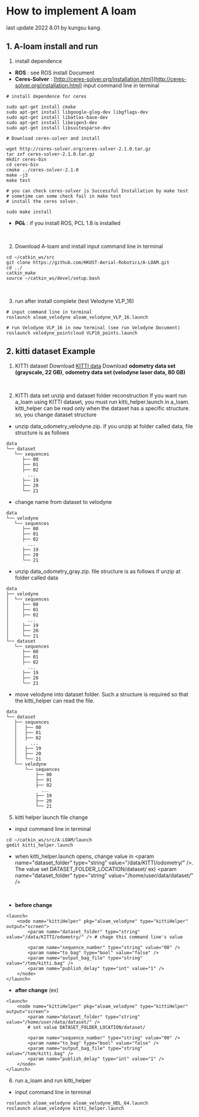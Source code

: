 # How to implement A loam

last update 2022 8.01 by kungsu kang. <br>

## 1. A-loam install and run

  1. install dependence
  - **ROS** : see ROS install Document
  - **Ceres-Solver** : [http://ceres-solver.org/installation.html](http://ceres-solver.org/installation.html)
  input command line in terminal
  ```
  # install dependence for ceres

  sudo apt-get install cmake
  sudo apt-get install libgoogle-glog-dev libgflags-dev
  sudo apt-get install libatlas-base-dev
  sudo apt-get install libeigen3-dev
  sudo apt-get install libsuitesparse-dev

  # Download ceres-solver and install

  wget http://ceres-solver.org/ceres-solver-2.1.0.tar.gz
  tar zxf ceres-solver-2.1.0.tar.gz
  mkdir ceres-bin
  cd ceres-bin
  cmake ../ceres-solver-2.1.0
  make -j3
  make test

  # you can check ceres-solver is Successful Installation by make test
  # sometime can some check fail in make test
  # install the ceres solver.

  sudo make install
  ```

  - **~~PCL~~** : if you install ROS, PCL 1.8 is installed
  <br/>

  2. Download A-loam and install
  input command line in terminal
  ```
  cd ~/catkin_ws/src
  git clone https://github.com/HKUST-Aerial-Robotics/A-LOAM.git
  cd ../
  catkin_make
  source ~/catkin_ws/devel/setup.bash
  ```
  <br/>

  3. run after install complete (test Velodyne VLP_16)
  ```
  # input command line in terminal
  roslaunch aloam_velodyne aloam_velodyne_VLP_16.launch

  # run Velodyne VLP_16 in new terminal (see run Velodyne Document)
  roslaunch velodyne_pointcloud VLP16_points.launch
  ```

## 2. kitti dataset Example

  1. KITTI dataset Download [KITTI data](http://www.cvlibs.net/datasets/kitti/eval_odometry.php)
  Download **odometry data set (grayscale, 22 GB)**, **odometry data set (velodyne laser data, 80 GB)**
  <br/>

  2. KITTI data set unzip and dataset folder reconstruction
  If you want run a_loam using KITTI dataset, you must run kitti_helper.launch in a_loam.
  kitti_helper can be read only when the dataset has a specific structure. so, you change dataset structure
   - unzip data_odometry_velodyne.zip. if you unzip at folder called data, file structure is as follows
  ```
  data
  └── dataset
     └── sequences
        ├── 00
        ├── 01
        ├── 02
          ...
        ├── 19
        ├── 20
        └── 21
  ```
  - change name from dataset to velodyne
  ```
  data
  └── velodyne
     └── sequences
        ├── 00
        ├── 01
        ├── 02
          ...
        ├── 19
        ├── 20
        └── 21
  ```
  - unzip data_odometry_gray.zip. file structure is as follows if unzip at folder called data
  ```
  data
  ├── velodyne
  │  └── sequences
  │     ├── 00
  │     ├── 01
  │     ├── 02
  │       ...
  │     ├── 19
  │     ├── 20
  │     └── 21
  └── dataset
     └── sequences
        ├── 00
        ├── 01
        ├── 02
          ...
        ├── 19
        ├── 20
        └── 21
  ```
  - move velodyne into dataset folder. Such a structure is required so that the kitti_helper can read the file.
  ```
  data
  └── dataset
     ├── sequences
     │   ├── 00
     │   ├── 01
     │   ├── 02
     │     ...
     │   ├── 19
     │   ├── 20
     │   └── 21
     └── velodyne
         └── sequences
             ├── 00
             ├── 01
             ├── 02
               ...
             ├── 19
             ├── 20
             └── 21
  ```

  5. kitti helper launch file change
  - input command line in terminal
  ```
  cd ~/catkin_ws/src/A-LOAM/launch
  gedit kitti_helper.launch
  ```
  - when kitti_helper.launch opens, change value in \<param name="dataset_folder" type="string" value="/data/KITTI/odometry/" />.
  The value set DATASET_FOLDER_LOCATION/dataset/
  ex) \<param name="dataset_folder" type="string" value="/home/user/data/dataset/" />
  <br/>

  - **before change**
  ```
  <launch>
      <node name="kittiHelper" pkg="aloam_velodyne" type="kittiHelper" output="screen">
          <param name="dataset_folder" type="string" value="/data/KITTI/odometry/" /> # chage this command line's value

          <param name="sequence_number" type="string" value="00" />
          <param name="to_bag" type="bool" value="false" />
          <param name="output_bag_file" type="string" value="/tem/kitti.bag" />
          <param name="publish_delay" type="int" value="1" />
      </node>
  </launch>
  ```

  - **after change** (ex)
  ```
  <launch>
      <node name="kittiHelper" pkg="aloam_velodyne" type="kittiHelper" output="screen">
          <param name="dataset_folder" type="string" value="/home/user/data/dataset/" />
          # set value DATASET_FOLDER_LOCATION/dataset/

          <param name="sequence_number" type="string" value="00" />
          <param name="to_bag" type="bool" value="false" />
          <param name="output_bag_file" type="string" value="/tem/kitti.bag" />
          <param name="publish_delay" type="int" value="1" />
      </node>
  </launch>
  ```

  6. run a_loam and run kitti_helper
  - input command line in terminal
  ```
  roslaunch aloam_velodyne aloam_velodyne_HDL_64.launch
  roslaunch aloam_velodyne kitti_helper.launch
  ```
